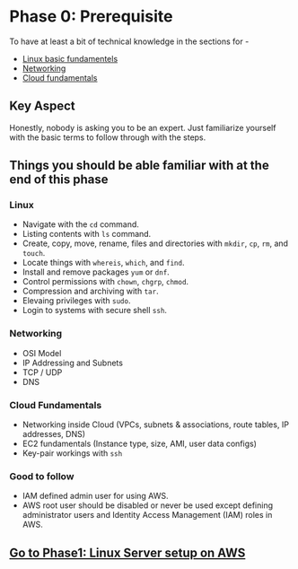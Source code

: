 # Phase 0: Prerequisite
To have at least a bit of technical knowledge in the sections for -
- [Linux basic fundamentels](https://linuxjourney.com)
- [Networking](https://www.youtube.com/watch?v=3QhU9jd03a0)
- [Cloud fundamentals](https://www.youtube.com/watch?v=TsRBftzZsQo)

## Key Aspect
Honestly, nobody is asking you to be an expert. Just familiarize yourself with the basic terms to follow through with the steps. 

## Things you should be able familiar with at the end of this phase

### Linux
- Navigate with the `cd` command.
- Listing contents with `ls` command.
- Create, copy, move, rename, files and directories with `mkdir`, `cp`, `rm`, and `touch`.
- Locate things with `whereis`, `which`, and `find`.
- Install and remove packages `yum` or `dnf`.
- Control permissions with `chown`, `chgrp`, `chmod`.
- Compression and archiving with `tar`.
- Elevaing privileges with `sudo`.
- Login to systems with secure shell `ssh`.

### Networking
- OSI Model
- IP Addressing and Subnets
- TCP / UDP
- DNS

### Cloud Fundamentals
- Networking inside Cloud (VPCs, subnets & associations, route tables, IP addresses, DNS)
- EC2 fundamentals (Instance type, size, AMI, user data configs)
- Key-pair workings with `ssh`

### Good to follow
- IAM defined admin user for using AWS.
- AWS root user should be disabled or never be used except defining administrator users and Identity Access Management (IAM) roles in AWS.

## [Go to Phase1: Linux Server setup on AWS](../phase1/README.md)
